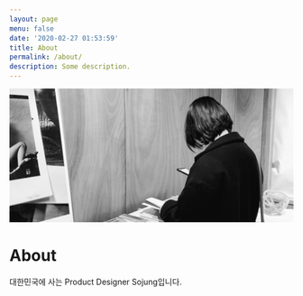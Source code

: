 ```yaml
---
layout: page
menu: false
date: '2020-02-27 01:53:59'
title: About
permalink: /about/
description: Some description.
---
```


<img class="img-rounded-corners {border-radius:20px;}" src="/assets/img/uploads/profile.png" alt="Thiago Rossener" width="600">

# About

대한민국에 사는 Product Designer Sojung입니다.
